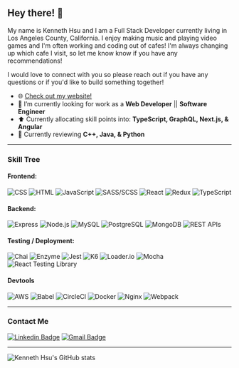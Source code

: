 ## Hey there! 👋

My name is Kenneth Hsu and I am a Full Stack Developer currently living in Los Angeles County, California. I enjoy making music and playing video games and I'm often working and coding out of cafes! I'm always changing up which cafe I visit, so let me know know if you have any recommendations! 

I would love to connect with you so please reach out if you have any questions or if you'd like to build something together!

<!-- <table align="right">
 <tr><td><a href="README.md" target="_blank">🇺🇸 English</a></td></tr>
 <tr><td><a href="README_ch.md" target="_blank">🇹🇼 Chinese</a></td></tr>
</table> -->

- 🌐 [Check out my website!](http://www.keihsu.dev/)
- 🔭 I’m currently looking for work as a **Web Developer** || **Software Engineer**
- ⬆️ Currently allocating skill points into: **TypeScript, GraphQL, Next.js, & Angular**
- 🌱 Currently reviewing **C++, Java, & Python**

---

### Skill Tree
#### Frontend:
![CSS](https://img.shields.io/badge/CSS-2965f1)
![HTML](https://img.shields.io/badge/HTML-f06529)
![JavaScript](https://img.shields.io/badge/JavaScript_(ES5_/_ES6)-yellow)
![SASS/SCSS](https://img.shields.io/badge/SASS/SCSS-c69)
![React](https://img.shields.io/badge/React-61DBFB)
![Redux](https://img.shields.io/badge/Redux-764abc)
![TypeScript](https://img.shields.io/badge/JavaScript-blue)

#### Backend:
![Express](https://img.shields.io/badge/Express.js-yellow)
![Node.js](https://img.shields.io/badge/Node.js-68a063)
![MySQL](https://img.shields.io/badge/MySQL-00758F)
![PostgreSQL](https://img.shields.io/badge/PostgreSQL-008bb9)
![MongoDB](https://img.shields.io/badge/MongoDB-008bb9)
![REST APIs](https://img.shields.io/badge/REST_APIs-important)

#### Testing / Deployment:
![Chai](https://img.shields.io/badge/Mocha-A40802)
![Enzyme](https://img.shields.io/badge/Enzyme-lightgrey)
![Jest](https://img.shields.io/badge/Jest-C21325)
![K6](https://img.shields.io/badge/K6-7d64ff)
![Loader.io](https://img.shields.io/badge/Loader.io-2196F3)
![Mocha](https://img.shields.io/badge/Mocha-9A6E3A)
![React Testing Library](https://img.shields.io/badge/React_Testing_Library-EA3938)

#### Devtools
![AWS](https://img.shields.io/badge/AWS-ff9900)
![Babel](https://img.shields.io/badge/Babel-yellow)
![CircleCI](https://img.shields.io/badge/CircleCI-lightgrey)
![Docker](https://img.shields.io/badge/Docker-0db7ed)
![Nginx](https://img.shields.io/badge/Nginx-62AE76)
![Webpack](https://img.shields.io/badge/Nginx-569CC9)

---
### Contact Me
[![Linkedin Badge](https://img.shields.io/badge/-Kenneth_Hsu-blue?style=flat-square&logo=Linkedin&logoColor=white&link=https://www.linkedin.com/in/keihsu/)](https://www.linkedin.com/in/keihsu/)
[![Gmail Badge](https://img.shields.io/badge/-kenneth@keihsu.dev-d14836?style=flat-square&logo=Gmail&logoColor=white&link=mailto:kenneth@keihsu.dev)](mailto:kenneth@keihsu.dev)

---
![Kenneth Hsu's GitHub stats](https://github-readme-stats.vercel.app/api?username=keihsu&show_icons=true&theme=vue&count_private=true)

